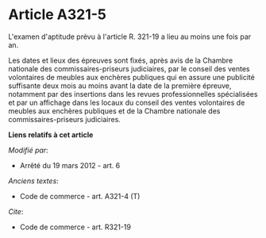 # Article A321-5

L'examen d'aptitude prévu à l'article R. 321-19 a lieu au moins une fois par an. 

Les dates et lieux des épreuves sont fixés, après avis de la Chambre nationale des commissaires-priseurs judiciaires, par le
conseil des ventes volontaires de meubles aux enchères publiques qui en assure une publicité suffisante deux mois au moins
avant la date de la première épreuve, notamment par des insertions dans les revues professionnelles spécialisées et par un
affichage dans les locaux du conseil des ventes volontaires de meubles aux enchères publiques et de la Chambre nationale des
commissaires-priseurs judiciaires.

**Liens relatifs à cet article**

_Modifié par_:

  - Arrêté du 19 mars 2012 - art. 6

_Anciens textes_:

  - Code de commerce - art. A321-4 (T)

_Cite_:

  - Code de commerce - art. R321-19
